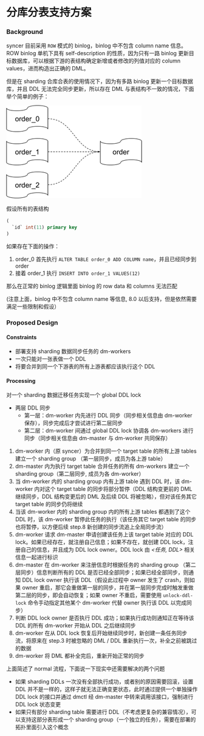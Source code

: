 分库分表支持方案
===

### Background

syncer 目前采用 `ROW` 模式的 binlog，binlog 中不包含 column name 信息。ROW binlog 单机下具有 self-description 的性质，因为只有一路 binlog 更新目标数据库，可以根据下游的表结构确定新增或者修改的列值对应的 column values，进而构造出正确的 DML。

但是在 sharding 合库合表的使用情况下，因为有多路 binlog 更新一个目标数据库，并且 DDL 无法完全同步更新，所以存在 DML 与表结构不一致的情况，下面举个简单的例子：

![img](./shard-merge.png)

假设所有的表结构
```sql
(
  `id` int(11) primary key
)
```

如果存在下面的操作：
1. order_0 首先执行 `ALTER TABLE order_0 ADD COLUMN name`，并且已经同步到 order
2. 接着 order_1 执行 `INSERT INTO order_1 VALUES(12)`

那么在正常的 binlog 逻辑里面 binlog 的 row data 和 columns 无法匹配

(注意上面，binlog 中不包含 column name 等信息, 8.0 以后支持，但是依然需要满足一些限制和假设）

### Proposed Design

#### Constraints

- 部署支持 sharding 数据同步任务的 dm-workers
- 一次只能对一张表做一个 DDL
- 将要合并到同一个下游表的所有上游表都应该执行这个 DDL

#### Processing

对一个 sharding 数据迁移任务实现一个 global DDL lock

- 两层 DDL 同步
    - 第一层：dm-worker 内先进行 DDL 同步（同步相关信息由 dm-worker 保存），同步完成后才尝试进行第二层同步
    - 第二层：dm-worker 间通过 global DDL lock 协调各 dm-workers 进行同步（同步相关信息由 dm-master 与 dm-worker 共同保存）

1. dm-worker 内（原 syncer）为合并到同一个 target table 的所有上游 tables 建立一个 sharding group （第一层同步，成员为各上游 table）
2. dm-master 内为执行 target table 合并任务的所有 dm-workers 建立一个 sharding group（第二层同步, 成员为各 dm-worker）
3. 当 dm-worker 内的 sharding group 内有上游 table 遇到 DDL 时，该 dm-worker 内对这个 target table 的同步将部分暂停（DDL 结构变更前的 DML 继续同步，DDL 结构变更后的 DML 及后续 DDL 将被忽略），但对该任务其它 target table 的同步仍将继续
4. 当该 dm-worker 内的 sharding group 内的所有上游 tables 都遇到了这个 DDL 时，该 dm-worker 暂停此任务的执行（该任务其它 target table 的同步也将暂停，以方便后续 step.8 新创建的同步流追上全局同步流）
5. dm-worker 请求 dm-master 申请创建该任务上该 target table 对应的 DDL lock。如果已经存在，就注册自己信息；如果不存在，就创建 DDL lock，注册自己的信息，并且成为 DDL lock owner。DDL lock 由 _<任务, DDL>_ 相关信息一起进行标识
6. dm-master 在 dm-worker 来注册信息时根据任务的 sharding group （第二层同步）信息判断所有的 DDL 是否已经全部同步；如果已经全部同步，则通知 DDL lock owner 执行该 DDL（假设此过程中 owner 发生了 crash，则如果 owner 重启，那它会重做第一层的同步，并在第一层同步完成时触发重做第二层的同步，即会自动恢复；如果 owner 不重启，需要使用 `unlock-ddl-lock` 命令手动指定其他某个 dm-worker 代替 owner 执行该 DDL 以完成同步）
7. 判断 DDL lock owner 是否执行 DDL 成功；如果执行成功则通知正在等待该 DDL 的所有 dm-worker 开始从 DDL 之后继续同步
8. dm-worker 在从 DDL lock 恢复后开始继续同步时，新创建一条任务同步流，将原来在 step.3 时被忽略的 DML / DDL 重新执行一次，补全之前被跳过的数据
9. dm-worker 将 DML 都补全完后，重新开始正常的同步

上面简述了 normal 流程，下面说一下现实中还需要解决的两个问题

- 如果 sharding DDLs 一次没有全部执行成功，或者别的原因需要回滚，设置 DDL 并不是一样的，这样子就无法正确变更状态，此时通过提供一个单独操作 DDL lock 的接口并通过 dmctl 经 dm-master 中转来调用该接口，强制进行 DDL lock 状态变更
- 如果只有部分 sharding table 需要进行 DDL（不考虑更复杂的兼容情况），可以支持这部分表形成一个 sharding group（一个独立的任务），需要在部署的拓扑里面引入这个概念
